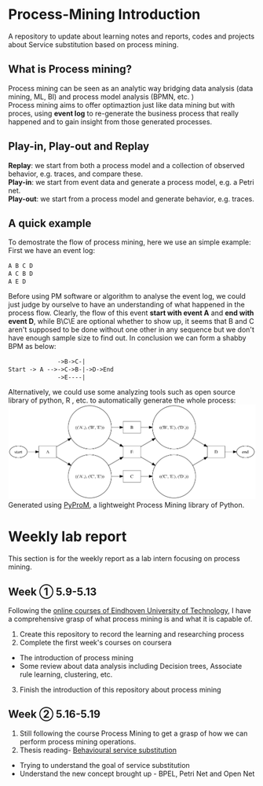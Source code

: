 # Process-Mining Introduction
A repository to update about learning notes and reports, codes and projects about Service substitution based on process mining.
## What is Process mining?
Process mining can be seen as an analytic way bridging data analysis (data mining, ML, BI) and process model analysis (BPMN, etc. ) </br>
Process mining aims to offer optimaztion just like data mining but with proces, using **event log** to re-generate the business process that really happened and to gain insight from those generated processes.

## Play-in, Play-out and Replay</br>
**Replay**:   we start from both a process model and a collection of observed behavior, e.g. traces, and compare these.</br>
**Play-in**:  we start from event data and generate a process model, e.g. a Petri net.</br>
**Play-out**: we start from a process model and generate behavior, e.g. traces.

## A quick example 
To demostrate the flow of process mining, here we use an simple example:
First we have an event log:
```
A B C D
A C B D
A E D
```
Before using PM software or algorithm to analyse the event log, we could just judge by ourselve to have an understanding of what happened in the process flow. 
Clearly, the flow of this event **start with event A** and **end with event D**, while B\C\E are optional whether to show up, it seems that B and C aren't supposed to be done without one other in any sequence but we don't have enough sample size to find out. 
In conclusion we can form a shabby BPM as below:</br>
```
              ->B->C-|
Start -> A -->->C->B-|->D->End
              ->E----|
```
Alternatively, we could use some analyzing tools such as open source library of python, R , etc. to automatically generate the whole process:
![Pic1](https://github.com/Paulwesomee/Process-Mining/blob/main/Quick%20Sample/exercise1.png)	</br>
Generated using [PyProM](https://github.com/harrywang/pyprom), a lightweight Process Mining library of Python.


# Weekly lab report
This section is for the weekly report as a lab intern focusing on process mining. 

## Week ①  5.9-5.13
Following the [online courses of Eindhoven University of Technology](https://www.coursera.org/learn/process-mining), I have a comprehensive grasp of what process mining is and what it is capable of. </br>
1. Create this repository to record the learning and researching process </br>
2. Complete the first week's courses on coursera</br>
 - The introduction of process mining</br>
 - Some review about data analysis including Decision trees, Associate rule learning, clustering, etc. </br>
3. Finish the introduction of this repository about process mining</br>

## Week ② 5.16-5.19
1. Still following the course Process Mining to get a grasp of how we can perform process mining operations.</br>
2. Thesis reading- [Behavioural service substitution](https://www.researchgate.net/publication/287235706_Behavioral_Service_Substitution)</br>
- Trying to understand the goal of service substitution </br>
- Understand the new concept brought up - BPEL, Petri Net and Open Net


